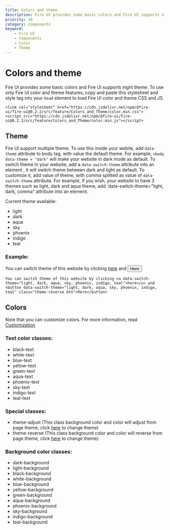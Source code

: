 ```yaml
---
title: Colors and theme
description: Fire UI provides some basic colors and Fire UI supports night theme. 
priority: 10
category: components
keyword: 
    - Fire UI
    - Components
    - Color
    - Theme
---
```


# Colors and theme
Fire UI provides some basic colors and Fire UI supports night theme. To use only Fire UI color and theme features, copy and paste this stylesheet and style tag into your `head` element to load Fire UI color and theme CSS and JS.

```
<link rel="stylesheet" href="https://cdn.jsdelivr.net/npm/@fire-ui/fire-ui@0.2.2/src/feature/Colors_and_Theme/color.min.css">
<script src="https://cdn.jsdelivr.net/npm/@fire-ui/fire-ui@0.2.2/src/feature/Colors_and_Theme/color.min.js"></script>
```

<div class="division">

## Theme
Fire UI support multiple theme. To use this inside your webite, add `data-theme` attribute to body tag, with value the default theme. For example, `<body data-theme = "dark"` will make your website in dark mode as default. To switch theme in your website, add a `data-switch-theme` attribute into an element , it will switch theme between dark and light as default. To customize it, add value of theme, with comma splitted as value of `data-switch-theme` attribute. For example, if you wish, your website to have 3 themes such as light, dark and aqua theme, add `data-switch-theme="light, dark, comma" attribute into an element.

Current theme available:
- light
- dark
- aqua
- sky
- phoenix
- indigo
- teal

### Example:
You can switch theme of this website by clicking <u data-switch-theme="light, dark, aqua, sky, phoenix, indigo, teal">here</u> and <button data-switch-theme="light, dark, aqua, sky, phoenix, indigo, teal" class="theme-reverse btn">Here</button>

```
You can switch theme of this website by clicking <u data-switch-theme="light, dark, aqua, sky, phoenix, indigo, teal">here</u> and <button data-switch-theme="light, dark, aqua, sky, phoenix, indigo, teal" class="theme-reverse btn">Here</button>
```

</div>
<div class="division">

## Colors
Note that you can customize colors. For more information, read <a href = "./customize" class="link">Customization</a>

### Text color classes:
<ul>
    <li class="black-text">black-text</li>
    <li class="white-text">white-text</li>
    <li class="blue-text">blue-text</li>
    <li class="yellow-text">yellow-text</li>
    <li class="green-text">green-text</li>
    <li class="aqua-text">aqua-text</li>
    <li class="phoenix-text">phoenix-text</li>
    <li class="sky-text">sky-text</li>
    <li class="indigo-text">indigo-text</li>
    <li class="teal-text">teal-text</li>
</ul>

### Special classes:
<ul>
    <li class="theme-adjust">theme-adjust (This class background color and color will adjust from page theme, click <u data-switch-theme="light, dark, aqua, sky, phoenix, indigo, teal">here</u> to change theme)</li>
    <li class="theme-reverse">theme-reverse (This class background color and color will reverse from page theme, click <u data-switch-theme="light, dark, aqua, sky, phoenix, indigo, teal">here</u> to change theme)</li>
</ul>

### Background color classes:
<ul>
    <li><div class="box dark-background white-text">dark-background</div></li>
    <li><div class="box light-background black-text">light-background</div></li>
    <li><div class="box black-background white-text">black-background</div></li>
    <li><div class="box white-background black-text">white-background</div></li>
    <li><div class="box blue-background">blue-background</div></li>
    <li><div class="box yellow-background">yellow-background</div></li>
    <li><div class="box green-background">green-background</div></li>
    <li><div class="box aqua-background">aqua-background</div></li>
    <li><div class="box phoenix-background">phoenix-background</div></li>
    <li><div class="box sky-background">sky-background</div></li>
    <li><div class="box indigo-background">indigo-background</div></li>
    <li><div class="box teal-background">teal-background</div></li>
</ul>
</div>